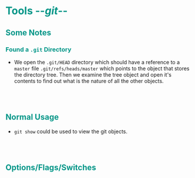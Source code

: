 # <span style="color:#009688">Tools --*git*--</span> 

## <span style="color:#009688"> Some Notes  

### <span style="color:#009688"> Found a `.git` Directory  

* We open the `.git/HEAD` directory which should have a reference to a `master` file `.git/refs/heads/master` which points to the object that stores the directory tree. Then we examine the tree object and open it's contents to find out what is the nature of all the other objects.

<br/><br/>

## <span style="color:#009688">Normal Usage  
 
* `git show`  could be used to view the git objects.    

<br/><br/>

## <span style="color:#009688">Options/Flags/Switches  

<br/><br/>